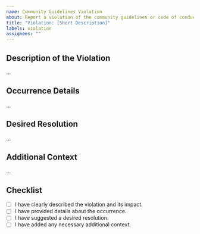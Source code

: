 ```yaml
---
name: Community Guidelines Violation
about: Report a violation of the community guidelines or code of conduct
title: "Violation: [Short Description]"
labels: violation
assignees: ""
---
```


## Description of the Violation

<!-- A clear and concise description of what the violation is. -->

...

## Occurrence Details

<!-- Details about where and when the violation occurred. -->

...

## Desired Resolution

<!-- What action do you believe should be taken? -->

...

## Additional Context

<!-- Any additional information or context about the violation. -->

...

## Checklist

- [ ] I have clearly described the violation and its impact.
- [ ] I have provided details about the occurrence.
- [ ] I have suggested a desired resolution.
- [ ] I have added any necessary additional context.
